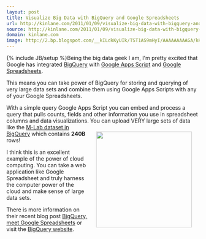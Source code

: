 ```yaml
---
layout: post
title: Visualize Big Data with BigQuery and Google Spreadsheets
url: http://kinlane.com/2011/01/09/visualize-big-data-with-bigquery-and-google-spreadsheets/
source: http://kinlane.com/2011/01/09/visualize-big-data-with-bigquery-and-google-spreadsheets/
domain: kinlane.com
image: http://2.bp.blogspot.com/__kILdkKyUIk/TST1AS9mHyI/AAAAAAAAAGA/kKfyJZ0GaT0/s400/graph-demo.jpg
---
```

{% include JB/setup %}Being the big data geek I am, I'm pretty excited that Google has integrated <a href="http://code.google.com/apis/bigquery">BigQuery</a> with <a href="http://code.google.com/googleapps/appsscript/">Google Apps Script</a> and <a href="http://docs.google.com/">Google Spreadsheets</a>.<p></p>
This means you can take power of BigQuery for storing and querying of very large data sets and combine them using Google Apps Scripts with any of your Google Spreadsheets.<p></p>
With a simple query Google Apps Script you can embed and process a query that pulls counts, fields and other information you use in spreadsheet columns and data visualizations.
<img id="BLOGGER_PHOTO_ID_5558837225521028898" style="padding: 20px;" src="http://2.bp.blogspot.com/__kILdkKyUIk/TST1AS9mHyI/AAAAAAAAAGA/kKfyJZ0GaT0/s400/graph-demo.jpg" border="0" alt="" width="250" align="right" />
You can upload VERY large sets of data like the <a href="http://code.google.com/apis/bigquery/docs/dataset-mlab.html">M-Lab dataset in BigQuery</a> which contains <strong>240B</strong> rows!<p></p>
I think this is an excellent example of the power of cloud computing. You can take a web application like Google Spreadsheet and truly harness the computer power of the cloud and make sense of large data sets.<p></p>
There is more information on their recent blog post <a href="http://googlecode.blogspot.com/2011/01/bigquery-meet-google-spreadsheets.html" target="_blank">BigQuery, meet Google Spreadsheets</a> or visit the <a href="http://code.google.com/apis/bigquery">BigQuery website</a>.